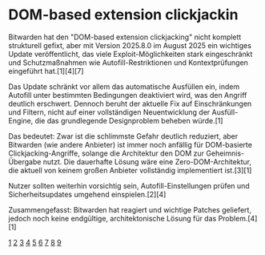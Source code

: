 # DOM-based extension clickjackin

Bitwarden hat den "DOM-based extension clickjacking" nicht komplett strukturell gefixt, aber mit Version 2025.8.0 im August 2025 ein wichtiges Update veröffentlicht, das viele Exploit-Möglichkeiten stark eingeschränkt und Schutzmaßnahmen wie Autofill-Restriktionen und Kontextprüfungen eingeführt hat.[1][4][7]

Das Update schränkt vor allem das automatische Ausfüllen ein, indem Autofill unter bestimmten Bedingungen deaktiviert wird, was den Angriff deutlich erschwert. Dennoch beruht der aktuelle Fix auf Einschränkungen und Filtern, nicht auf einer vollständigen Neuentwicklung der Ausfüll-Engine, die das grundlegende Designproblem beheben würde.[1]

Das bedeutet: Zwar ist die schlimmste Gefahr deutlich reduziert, aber Bitwarden (wie andere Anbieter) ist immer noch anfällig für DOM-basierte Clickjacking-Angriffe, solange die Architektur den DOM zur Geheimnis-Übergabe nutzt. Die dauerhafte Lösung wäre eine Zero-DOM-Architektur, die aktuell von keinem großen Anbieter vollständig implementiert ist.[3][1]

Nutzer sollten weiterhin vorsichtig sein, Autofill-Einstellungen prüfen und Sicherheitsupdates umgehend einspielen.[2][4]

Zusammengefasst: Bitwarden hat reagiert und wichtige Patches geliefert, jedoch noch keine endgültige, architektonische Lösung für das Problem.[4][1]

[1](https://freemindtronic.com/dom-extension-clickjacking-def-con-33-en/)
[2](https://community.bitwarden.com/t/should-i-be-worried-about-clickjacking/87988?page=2)
[3](https://www.nudgesecurity.com/post/dom-based-extension-clickjacking-vulnerabilities-in-popular-password-managers)
[4](https://www.ghacks.net/2025/08/21/zero-day-clickjacking-exploit-impacts-several-password-managers/)
[5](https://community.bitwarden.com/t/should-i-be-worried-about-clickjacking/87988)
[6](https://community.bitwarden.com/t/should-i-be-worried-about-clickjacking/87988/24)
[7](https://www.securityweek.com/password-managers-vulnerable-to-data-theft-via-clickjacking/)
[8](https://community.bitwarden.com/t/dom-based-extension-clickjacking/88441)
[9](https://www.reddit.com/r/selfhosted/comments/1mx4cn2/vulnerability_for_all_using_vaultwarden_with/)

